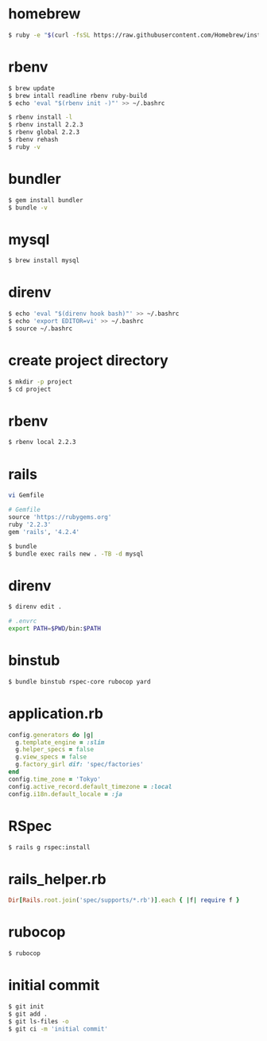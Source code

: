 # homebrew
```bash
$ ruby -e "$(curl -fsSL https://raw.githubusercontent.com/Homebrew/install/master/install)"
```

# rbenv
```bash
$ brew update
$ brew intall readline rbenv ruby-build
$ echo 'eval "$(rbenv init -)"' >> ~/.bashrc
```

```bash
$ rbenv install -l
$ rbenv install 2.2.3
$ rbenv global 2.2.3
$ rbenv rehash
$ ruby -v
```

# bundler
```bash
$ gem install bundler
$ bundle -v
```

# mysql
```bash
$ brew install mysql
```

# direnv
```bash
$ echo 'eval "$(direnv hook bash)"' >> ~/.bashrc
$ echo 'export EDITOR=vi' >> ~/.bashrc
$ source ~/.bashrc
```

# create project directory
```bash
$ mkdir -p project
$ cd project
```

# rbenv
```bash
$ rbenv local 2.2.3
```

# rails
```bash
vi Gemfile
```
```ruby
# Gemfile
source 'https://rubygems.org'
ruby '2.2.3'
gem 'rails', '4.2.4'
```
```bash
$ bundle
$ bundle exec rails new . -TB -d mysql
```

# direnv
```bash
$ direnv edit .
```
```bash
# .envrc
export PATH=$PWD/bin:$PATH
```

# binstub
```bash
$ bundle binstub rspec-core rubocop yard
```

# application.rb
```ruby
config.generators do |g|
  g.template_engine = :slim
  g.helper_specs = false
  g.view_specs = false
  g.factory_girl dif: 'spec/factories'
end
config.time_zone = 'Tokyo'
config.active_record.default_timezone = :local
config.i18n.default_locale = :ja
```

# RSpec
```bash
$ rails g rspec:install
```

# rails_helper.rb
```ruby
Dir[Rails.root.join('spec/supports/*.rb')].each { |f| require f }
```

# rubocop
```bash
$ rubocop
```

# initial commit
```bash
$ git init
$ git add .
$ git ls-files -o
$ git ci -m 'initial commit'
```
